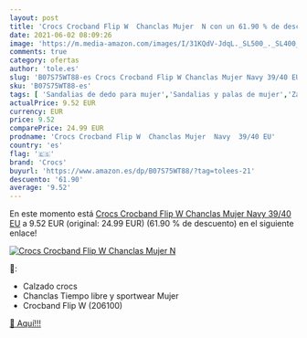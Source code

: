 ```yaml
---
layout: post
title: 'Crocs Crocband Flip W  Chanclas Mujer  N con un 61.90 % de descuento'
date: 2021-06-02 08:09:26
image: 'https://m.media-amazon.com/images/I/31KQdV-JdqL._SL500_._SL400_.jpg'
comments: true
category: ofertas
author: 'tole.es'
slug: 'B07S75WT88-es Crocs Crocband Flip W Chanclas Mujer Navy 39/40 EU'
sku: 'B07S75WT88-es'
tags: [ 'Sandalias de dedo para mujer','Sandalias y palas de mujer','Zapatos','Zapatos para mujer','Zapatos y complementos','chanclas','crocs', ]
actualPrice: 9.52 EUR
currency: EUR
price: 9.52
comparePrice: 24.99 EUR
prodname: 'Crocs Crocband Flip W  Chanclas Mujer  Navy  39/40 EU'
country: 'es'
flag: '🇪🇸'
brand: 'Crocs'
buyurl: 'https://www.amazon.es/dp/B07S75WT88/?tag=tolees-21'
descuento: '61.90'
average: '9.52'
---
```


En este momento está [Crocs Crocband Flip W  Chanclas Mujer  Navy  39/40 EU](https://www.amazon.es/dp/B07S75WT88/?tag=tolees-21) a 9.52 EUR (original: 24.99 EUR) (61.90 %  de descuento) en el siguiente enlace!

[![Crocs Crocband Flip W  Chanclas Mujer  N](https://m.media-amazon.com/images/I/31KQdV-JdqL._SL500_._SL400_.jpg)](https://www.amazon.es/dp/B07S75WT88/?tag=tolees-21)

🔎:

- Calzado crocs
- Chanclas Tiempo libre y sportwear Mujer
- Crocband Flip W (206100)

[🛒 Aquí!!!](https://www.amazon.es/dp/B07S75WT88/?tag=tolees-21)
